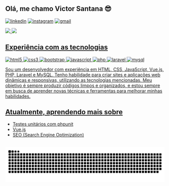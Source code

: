 ## Olá, me chamo Victor Santana 😎

[![linkedin](https://img.shields.io/badge/LinkedIn-0077B5?style=for-the-badge&logo=linkedin&logoColor=white)](https://www.linkedin.com/in/victor-santana-tech)
[![instagram](https://img.shields.io/badge/Instagram-E4405F?style=for-the-badge&logo=instagram&logoColor=white)](https://www.instagram.com/victo_rsantana/)
[![gmail](https://img.shields.io/badge/Gmail-D14836?style=for-the-badge&logo=gmail&logoColor=white)](https://mail.google.com/mail/u/?authuser=santanav589@gmail.com)

<div>
  <a href="https://github.com/VictorSantana100">    
  <img height="160em" src="https://github-readme-stats.vercel.app/api?username=VictorSantana100&layout=compact&show_icons=true&hide=contribs,prs&cache_seconds=86400&theme=dark&count_private=true"/>
  <img height="160em" src="https://github-readme-stats.vercel.app/api/top-langs/?username=VictorSantana100&layout=compact&langs_count=7&theme=dark"/>
</div>

## Experiência com as tecnologias

![html5](https://img.shields.io/badge/HTML5-E34F26?style=for-the-badge&logo=html5&logoColor=white)
![css3](https://img.shields.io/badge/CSS3-1572B6?style=for-the-badge&logo=css3&logoColor=white)
![bootstrap](https://img.shields.io/badge/Bootstrap-563D7C?style=for-the-badge&logo=bootstrap&logoColor=white)
![javascript](https://img.shields.io/badge/JavaScript-0000a28?style=for-the-badge&logo=javascript&logoColor=white)
![php](https://img.shields.io/badge/PHP-777BB4?style=for-the-badge&logo=php&logoColor=white)
![laravel](https://img.shields.io/badge/Laravel-FF2D20?style=for-the-badge&logo=laravel&logoColor=white)
![mysql](https://img.shields.io/badge/MySQL-00000F?style=for-the-badge&logo=mysql&logoColor=white)

 Sou um desenvolvedor com experiência em HTML, CSS, JavaScript, Vue.js, PHP, Laravel e MySQL. Tenho habilidade para criar sites e aplicações web dinâmicas e responsivas, utilizando as tecnologias mencionadas. Meu objetivo é sempre produzir códigos limpos e organizados, e estou sempre em busca de aprender novas técnicas e ferramentas para melhorar minhas habilidades.

## Atualmente, aprendendo mais sobre
- Testes unitários com phpunit
- Vue.js
- SEO (Search Engine Optimization)




<br clear="both">

<img src="https://raw.githubusercontent.com/VictorSantana100/VictorSantana100/output/snake.svg" alt="Snake animation" />

###
